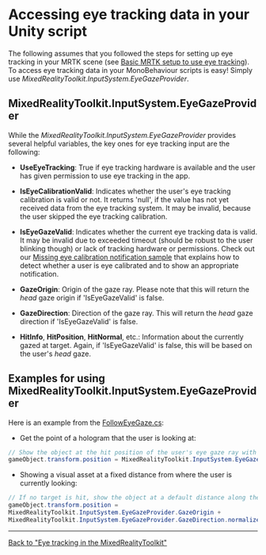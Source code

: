 # Accessing eye tracking data in your Unity script

The following assumes that you followed the steps for setting up eye tracking in your MRTK scene (see [Basic MRTK setup to use eye tracking](EyeTracking_BasicSetup.md)).
To access eye tracking data in your MonoBehaviour scripts is easy! Simply use *MixedRealityToolkit.InputSystem.EyeGazeProvider*.

## MixedRealityToolkit.InputSystem.EyeGazeProvider

While the *MixedRealityToolkit.InputSystem.EyeGazeProvider* provides several helpful variables, the key ones for eye tracking input are the following:

- **UseEyeTracking**:
True if eye tracking hardware is available and the user has given permission to use eye tracking in the app.

- **IsEyeCalibrationValid**:
Indicates whether the user's eye tracking calibration is valid or not.
It returns 'null', if the value has not yet received data from the eye tracking system.
It may be invalid, because the user skipped the eye tracking calibration.

- **IsEyeGazeValid**:
Indicates whether the current eye tracking data is valid.
It may be invalid due to exceeded timeout (should be robust to the user blinking though) or lack of tracking hardware or permissions.
Check out our [Missing eye calibration notification sample](EyeTracking_IsUserCalibrated.md) that explains how to detect whether a user is eye calibrated and to show an appropriate notification.

- **GazeOrigin**:
Origin of the gaze ray.
Please note that this will return the *head* gaze origin if 'IsEyeGazeValid' is false.

- **GazeDirection**:
Direction of the gaze ray.
This will return the *head* gaze direction if 'IsEyeGazeValid' is false.

- **HitInfo**, **HitPosition**, **HitNormal**, etc.:
Information about the currently gazed at target.
Again, if 'IsEyeGazeValid' is false, this will be based on the user's *head* gaze.

## Examples for using MixedRealityToolkit.InputSystem.EyeGazeProvider

Here is an example from the [FollowEyeGaze.cs](xref:Microsoft.MixedReality.Toolkit.Examples.Demos.EyeTracking.FollowEyeGaze):

- Get the point of a hologram that the user is looking at:

```csharp
// Show the object at the hit position of the user's eye gaze ray with the target.
gameObject.transform.position = MixedRealityToolkit.InputSystem.EyeGazeProvider.HitPosition;
```

- Showing a visual asset at a fixed distance from where the user is currently looking:

```csharp
// If no target is hit, show the object at a default distance along the gaze ray.
gameObject.transform.position =
MixedRealityToolkit.InputSystem.EyeGazeProvider.GazeOrigin +
MixedRealityToolkit.InputSystem.EyeGazeProvider.GazeDirection.normalized * defaultDistanceInMeters;
```

---
[Back to "Eye tracking in the MixedRealityToolkit"](EyeTracking_Main.md)
